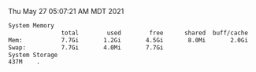 Thu May 27 05:07:21 AM MDT 2021
```bash
System Memory
               total        used        free      shared  buff/cache   available
Mem:           7.7Gi       1.2Gi       4.5Gi       8.0Mi       2.0Gi       6.1Gi
Swap:          7.7Gi       4.0Mi       7.7Gi
System Storage
437M	.
```
```bash
